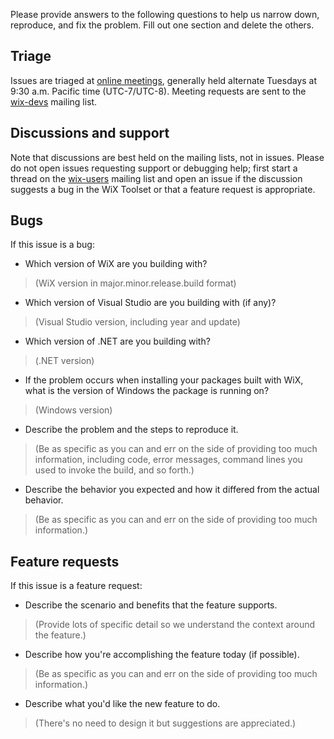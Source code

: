 Please provide answers to the following questions to help us narrow down, reproduce, and fix the problem. Fill out one section and delete the others.


## Triage

Issues are triaged at [online meetings](https://www.firegiant.com/blog/), generally held alternate Tuesdays at 9:30 a.m. Pacific time (UTC-7/UTC-8). Meeting requests are sent to the [wix-devs](http://wixtoolset.org/documentation/mailinglist/#wix-devs) mailing list.


## Discussions and support

Note that discussions are best held on the mailing lists, not in issues. Please do not open issues requesting support or debugging help; first start a thread on the [wix-users](http://wixtoolset.org/documentation/mailinglist/#wix-users) mailing list and open an issue if the discussion suggests a bug in the WiX Toolset or that a feature request is appropriate.


## Bugs

If this issue is a bug:

* Which version of WiX are you building with?

> (WiX version in major.minor.release.build format)

* Which version of Visual Studio are you building with (if any)?

> (Visual Studio version, including year and update)

* Which version of .NET are you building with?

> (.NET version)

* If the problem occurs when installing your packages built with WiX, what is the version of Windows the package is running on?

> (Windows version)

* Describe the problem and the steps to reproduce it.

> (Be as specific as you can and err on the side of providing too much information, including code, error messages, command lines you used to invoke the build, and so forth.)

* Describe the behavior you expected and how it differed from the actual behavior.

> (Be as specific as you can and err on the side of providing too much information.)


## Feature requests

If this issue is a feature request:

* Describe the scenario and benefits that the feature supports.

> (Provide lots of specific detail so we understand the context around the feature.)

* Describe how you're accomplishing the feature today (if possible).

> (Be as specific as you can and err on the side of providing too much information.)

* Describe what you'd like the new feature to do.

> (There's no need to design it but suggestions are appreciated.)
